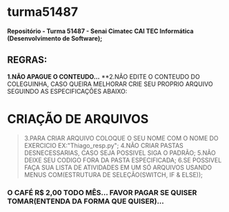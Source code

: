 # turma51487
**Repositório - Turma 51487 - Senai Cimatec CAI TEC Informática (Desenvolvimento de Software);**

## REGRAS:
**1.NÃO APAGUE O CONTEUDO...**
**2.NÃO EDITE O CONTEUDO DO COLEGUINHA, CASO QUEIRA MELHORAR CRIE SEU PROPRIO ARQUIVO SEGUINDO AS ESPECIFICAÇÕES ABAIXO:

   # CRIAÇÃO DE ARQUIVOS
>3.PARA CRIAR ARQUIVO COLOQUE O SEU NOME COM O NOME DO EXERCICIO EX:"Thiago_resp.py";
>4.NÃO CRIAR PASTAS DESNECESSARIAS, CASO SEJA POSSIVEL SIGA O PADRÃO;
>5.NÃO DEIXE SEU CODIGO FORA DA PASTA ESPECIFICADA;
>6.SE POSSIVEL FAÇA SUA LISTA DE ATIVIDADES EM UM SÓ ARQUIVOS USANDO MENUS COM(ESTRUTURA DE SELEÇÃO(SWITCH, IF & ELSE));



### O CAFÉ R$ 2,00 TODO MÊS... FAVOR PAGAR SE QUISER TOMAR(ENTENDA DA FORMA QUE QUISER)...

